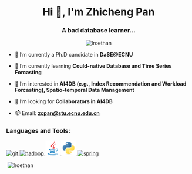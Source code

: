 <h1 align="center">Hi 👋, I'm Zhicheng Pan</h1>
<h3 align="center">A bad database learner...</h3>

<p align="middle"> <img src="https://komarev.com/ghpvc/?username=lroethan&label=Profile%20views&color=0e75b6&style=flat" alt="lroethan" /> </p>

- 🔭 I’m currently a Ph.D candidate in **DaSE@ECNU**

- 🌱 I’m currently learning **Could-native Database and Time Series Forcasting**

- 👯 I’m interested in **AI4DB (e.g., Index Recommendation and Workload Forcasting), Spatio-temporal Data Management**

- 🤝 I’m looking for **Collaborators in AI4DB**

- 📫 Email: **zcpan@stu.ecnu.edu.cn**


<p align="left">
</p>

<h3 align="left">Languages and Tools:</h3>
<p align="left"> <a href="https://git-scm.com/" target="_blank" rel="noreferrer"> <img src="https://www.vectorlogo.zone/logos/git-scm/git-scm-icon.svg" alt="git" width="40" height="40"/> </a> <a href="https://hadoop.apache.org/" target="_blank" rel="noreferrer"> <img src="https://www.vectorlogo.zone/logos/apache_hadoop/apache_hadoop-icon.svg" alt="hadoop" width="40" height="40"/> </a> <a href="https://www.java.com" target="_blank" rel="noreferrer"> <img src="https://raw.githubusercontent.com/devicons/devicon/master/icons/java/java-original.svg" alt="java" width="40" height="40"/> </a> <a href="https://www.python.org" target="_blank" rel="noreferrer"> <img src="https://raw.githubusercontent.com/devicons/devicon/master/icons/python/python-original.svg" alt="python" width="40" height="40"/> </a> <a href="https://spring.io/" target="_blank" rel="noreferrer"> <img src="https://www.vectorlogo.zone/logos/springio/springio-icon.svg" alt="spring" width="40" height="40"/> </a> </p>

<p>&nbsp;<img align="center" src="https://github-readme-stats.vercel.app/api?username=lroethan&show_icons=true&locale=en" alt="lroethan" /></p>


